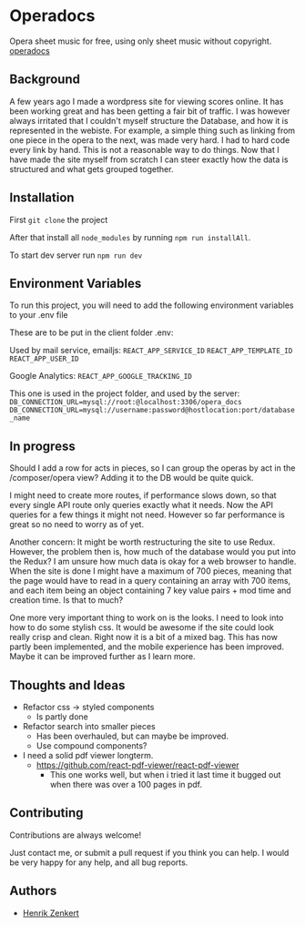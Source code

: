 # Operadocs

Opera sheet music for free, using only sheet music without copyright. [operadocs](https://www.operadocs.com)

## Background

A few years ago I made a wordpress site for viewing scores online. It has been working great and has been getting a fair bit of traffic. I was however always irritated that I couldn't myself structure the Database, and how it is represented in the webiste. For example, a simple thing such as linking from one piece in the opera to the next, was made very hard. I had to hard code every link by hand. This is not a reasonable way to do things. Now that I have made the site myself from scratch I can steer exactly how the data is structured and what gets grouped together.

## Installation 

First `git clone` the project

After that install all `node_modules` by running `npm run installAll`.

To start dev server run `npm run dev`

## Environment Variables

To run this project, you will need to add the following environment variables to your .env file

These are to be put in the client folder .env:

Used by mail service, emailjs:
`REACT_APP_SERVICE_ID`
`REACT_APP_TEMPLATE_ID`
`REACT_APP_USER_ID`

Google Analytics:
`REACT_APP_GOOGLE_TRACKING_ID`

This one is used in the project folder, and used by the server:
`DB_CONNECTION_URL=mysql://root:@localhost:3306/opera_docs`
`DB_CONNECTION_URL=mysql://username:password@hostlocation:port/database_name`

## In progress

Should I add a row for acts in pieces, so I can group the operas by act in the /composer/opera view? Adding it to the DB would be quite quick.

I might need to create more routes, if performance slows down, so that every single API route only queries exactly what it needs. Now the API queries for a few things it might not need. However so far performance is great so no need to worry as of yet.

Another concern: It might be worth restructuring the site to use Redux. However, the problem then is, how much of the database would you put into the Redux? I am unsure how much data is okay for a web browser to handle. When the site is done I might have a maximum of 700 pieces, meaning that the page would have to read in a query containing an array with 700 items, and each item being an object containing 7 key value pairs + mod time and creation time. Is that to much?

One more very important thing to work on is the looks. I need to look into how to do some stylish css. It would be awesome if the site could look really crisp and clean. Right now it is a bit of a mixed bag. 
  This has now partly been implemented, and the mobile experience has been improved. Maybe it can be improved further as I learn more.

## Thoughts and Ideas

- Refactor css -> styled components
  - Is partly done
- Refactor search into smaller pieces
  - Has been overhauled, but can maybe be improved.
  - Use compound components?
- I need a solid pdf viewer longterm.
  - https://github.com/react-pdf-viewer/react-pdf-viewer
    - This one works well, but when i tried it last time it bugged out when there was over a 100 pages in pdf.


## Contributing

Contributions are always welcome!

Just contact me, or submit a pull request if you think you can help. I would be very happy for any help, and all bug reports.

  

## Authors

- [Henrik Zenkert](https://www.github.com/yesseri)

  